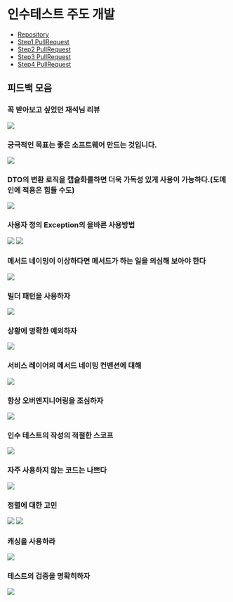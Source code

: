 # 인수테스트 주도 개발 

- [Repository](https://github.com/leeyohan93/atdd-subway-admin)
- [Step1 PullRequest](https://github.com/next-step/atdd-subway-admin/pull/5)
- [Step2 PullRequest](https://github.com/next-step/atdd-subway-admin/pull/12)
- [Step3 PullRequest](https://github.com/next-step/atdd-subway-admin/pull/41)
- [Step4 PullRequest](https://github.com/next-step/atdd-subway-admin/pull/60)

## 피드백 모음

### 꼭 받아보고 싶었던 재석님 리뷰 
![](./image/atdd-subway-admin/재석님리뷰.png)

### 궁극적인 목표는 좋은 소프트웨어 만드는 것입니다.
![](./image/atdd-subway-admin/궁극적인_목표.png)

### DTO의 변환 로직을 캡슐화를하면 더욱 가독성 있게 사용이 가능하다.(도메인에 적용은 힘들 수도)
![](./image/atdd-subway-admin/DTO에게도_명령을.png)

### 사용자 정의 Exception의 올바른 사용방법
![](./image/atdd-subway-admin/Exception_공통처리1.png)
![](./image/atdd-subway-admin/Exception_공통처리2.png)

### 메서드 네이밍이 이상하다면 메서드가 하는 일을 의심해 보아야 한다
![](./image/atdd-subway-admin/메서드_네이밍의_중요성.png)

### 빌더 패턴을 사용하자
![](./image/atdd-subway-admin/빌더패턴.png)

### 상황에 명확한 예외하자
![](./image/atdd-subway-admin/상황에_명확한_예외.png)

### 서비스 레이어의 메서드 네이밍 컨벤션에 대해
![](./image/atdd-subway-admin/서비스레이어_네이밍_컨벤션.png)

### 항상 오버엔지니어링을 조심하자
![](./image/atdd-subway-admin/오버엔지니어링.png)

### 인수 테스트의 작성의 적절한 스코프
![](./image/atdd-subway-admin/인수테스트_스코프.png)

### 자주 사용하지 않는 코드는 나쁘다
![](./image/atdd-subway-admin/자주_사용하지_않는_코드.png)

### 정렬에 대한 고민
![](./image/atdd-subway-admin/지하철역을_정렬하기1.png)
![](./image/atdd-subway-admin/지하철역을_정렬하기2.png)

### 캐싱을 사용하라
![](./image/atdd-subway-admin/캐싱.png)

### 테스트의 검증을 명확히하자
![](./image/atdd-subway-admin/테스트코드_값검증.png)
